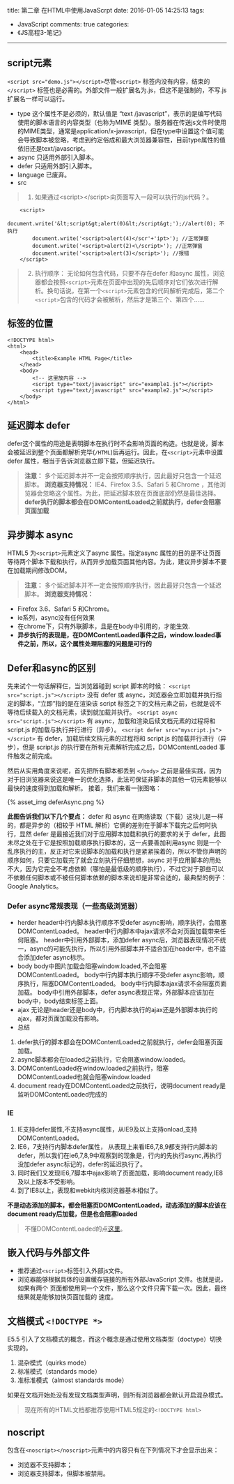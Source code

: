 title: 第二章 在HTML中使用JavaScrpt
date: 2016-01-05 14:25:13
tags:
- JavaScript
comments: true
categories:
- 《JS高程3-笔记》
---
## script元素

`<script src="demo.js"></script>`尽管`<script>` 标签内没有内容，结束的 `</script>` 标签也是必需的。外部文件一般扩展名为.js，但这不是强制的，不写.js扩展名一样可以运行。
<!--more-->
* type 这个属性不是必须的，默认值是 “text /javascript”，表示的是编写代码使用的脚本语言的内容类型（也称为MIME 类型）。服务器在传送js文件时使用的MIME类型，通常是application/x-javascript，但在type中设置这个值可能会导致脚本被忽略，考虑到约定俗成和最大浏览器兼容性，目前type属性的值依旧还是text/javascript。
*  async  只适用外部引入脚本。
*  defer 只适用外部引入脚本。
*  language 已废弃。
*  src

>1. 如果通过&lt;script&gt;&lt;/script&gt;向页面写入一段可以执行的js代码？。
>
        <script>
            document.write('&lt;script&gt;alert(0)&lt;/script&gt;');//alert(0); 不执行
            document.write('<script>alert(4)</scr'+'ipt>'); //正常弹窗
            document.write('<script>alert(2)<\/script>'); //正常弹窗
            document.write('<script>alert(3)</script>'); //报错
        </script>

>2. 执行顺序：
>无论如何包含代码，只要不存在defer 和async 属性，浏览器都会按照`<script>`元素在页面中出现的先后顺序对它们依次进行解析。换句话说，在第一个`<script>`元素包含的代码解析完成后，第二个`<script>`包含的代码才会被解析，然后才是第三个、第四个……

## 标签的位置

    <!DOCTYPE html>
    <html>
        <head>
            <title>Example HTML Page</title>
        </head>
        <body>
            <!-- 这里放内容 -->
            <script type="text/javascript" src="example1.js"></script>
            <script type="text/javascript" src="example2.js"></script>
        </body>
    </html>
## 延迟脚本 defer

defer这个属性的用途是表明脚本在执行时不会影响页面的构造。也就是说，脚本会被延迟到整个页面都解析完毕(`/HTML`)后再运行。因此，在`<script>`元素中设置defer 属性，相当于告诉浏览器立即下载，但延迟执行。
>**注意：**
>多个延迟脚本并不一定会按照顺序执行，因此最好只包含一个延迟脚本。
>**浏览器支持情况：**
IE4、Firefox 3.5、Safari 5 和Chrome ，其他浏览器会忽略这个属性。为此，把延迟脚本放在页面底部仍然是最佳选择。
>**defer执行的脚本都会在DOMContentLoaded之前就执行，defer会阻塞页面加载**
## 异步脚本 async

HTML5 为`<script>`元素定义了async 属性。指定async 属性的目的是不让页面等待两个脚本下载和执行，从而异步加载页面其他内容。为此，建议异步脚本不要在加载期间修改DOM。
>**注意：**
>多个延迟脚本并不一定会按照顺序执行，因此最好只包含一个延迟脚本。
>**浏览器支持情况：**
- Firefox 3.6、Safari 5 和Chrome。
- ie系列，async没有任何效果
- 在chrome下，只有外联脚本，且是在body中引用的，才能生效.
- **异步执行的表现是，在DOMContentLoaded事件之后，window.loaded事件之前，所以，这个属性处理阻塞的问题是可行的**

## Defer和async的区别

先来试个一句话解释仨，当浏览器碰到 script 脚本的时候：
`<script src="script.js"></script>`
没有 defer 或 async，浏览器会立即加载并执行指定的脚本，“立即”指的是在渲染该 script 标签之下的文档元素之前，也就是说不等待后续载入的文档元素，读到就加载并执行。
`<script async src="script.js"></script>`
有 async，加载和渲染后续文档元素的过程将和 script.js 的加载与执行并行进行（异步）。
`<script defer src="myscript.js"></script>`
有 defer，加载后续文档元素的过程将和 script.js 的加载并行进行（异步），但是 script.js 的执行要在所有元素解析完成之后，DOMContentLoaded 事件触发之前完成。

然后从实用角度来说呢，首先把所有脚本都丢到 `</body>` 之前是最佳实践，因为对于旧浏览器来说这是唯一的优化选择，此法可保证非脚本的其他一切元素能够以最快的速度得到加载和解析。
接着，我们来看一张图咯：

{% asset_img deferAsync.png %}

**此图告诉我们以下几个要点：**
defer 和 async 在网络读取（下载）这块儿是一样的，都是异步的（相较于 HTML 解析）它俩的差别在于脚本下载完之后何时执行，显然 defer 是最接近我们对于应用脚本加载和执行的要求的关于 defer，此图未尽之处在于它是按照加载顺序执行脚本的，这一点要善加利用async 则是一个乱序执行的主，反正对它来说脚本的加载和执行是紧紧挨着的，所以不管你声明的顺序如何，只要它加载完了就会立刻执行仔细想想，async 对于应用脚本的用处不大，因为它完全不考虑依赖（哪怕是最低级的顺序执行），不过它对于那些可以不依赖任何脚本或不被任何脚本依赖的脚本来说却是非常合适的，最典型的例子：Google Analytics。

### Defer async常规表现（一些高级浏览器）

* herder
header中行内脚本执行顺序不受defer async影响，顺序执行，会阻塞DOMContentLoaded。
header中行内脚本中ajax请求不会对页面加载带来任何阻塞。
header中引用外部脚本，添加defer async后，浏览器表现情况不统一，async的可能先执行，所以引用外部脚本并不适合加在header中，也不适合添加defer async标示。
* body
body中图片加载会阻塞window.loaded,不会阻塞DOMContentLoaded。
body中行内脚本执行顺序不受defer async影响，顺序执行，阻塞DOMContentLoaded。
body中行内脚本ajax请求不会阻塞页面加载。
body中引用外部脚本，defer async表现正常，外部脚本应该加在body中，body结束标签上面。
* ajax
无论是header还是body中，行内脚本执行的ajax还是外部脚本执行的ajax，都对页面加载没有影响。
* 总结
1. defer执行的脚本都会在DOMContentLoaded之前就执行，defer会阻塞页面加载。
2. async脚本都会在loaded之前执行，它会阻塞window.loaded。
3. DOMContentLoaded在window.loaded之前执行，阻塞DOMContentLoaded也就会阻塞window.loaded
4. document ready在DOMContentLoaded之前执行，说明document ready是监听DOMContentLoaded完成的
### IE

1. IE支持defer属性,不支持async属性，从IE9及以上支持onload,支持DOMContentLoaded。
2. IE6，7支持行内脚本defer属性， 从表现上来看IE6,7,8,9都支持行内脚本的defer，所以我们在ie6,7,8,9中观察到的现象是，行内的先执行async,再执行没加defer async标记的，defer的延迟执行了。
3. 同时我们又发现IE6,7脚本中ajax影响了页面加载，影响document ready,IE8及以上版本不受影响。
4. 到了IE8以上，表现和webkit内核浏览器基本相似了。

**不是动态添加的脚本，都会阻塞页DOMContentLoaded，动态添加的脚本应该在document ready后加载，但是也会阻塞loaded**
>不懂DOMContentLoaded的点[这里](http://www.yangshengdonghome.com/2016/01/08/DOMContentLoaded/)。

## 嵌入代码与外部文件

* 推荐通过`<script>`标签引入外部js文件。
* 浏览器能够根据具体的设置缓存链接的所有外部JavaScript 文件。也就是说，如果有两个
页面都使用同一个文件，那么这个文件只需下载一次。因此，最终结果就是能够加快页面加载的
速度。

## 文档模式 `<!DOCTYPE *>`

E5.5 引入了文档模式的概念，而这个概念是通过使用文档类型（doctype）切换实现的。
1. 混杂模式（quirks mode）
2. 标准模式（standards mode）
3. 准标准模式（almost standards mode）

如果在文档开始处没有发现文档类型声明，则所有浏览器都会默认开启混杂模式。
>现在所有的HTML文档都推荐使用HTML5规定的`<!DOCTYPE html>`

## noscript

包含在`<noscript></noscript>`元素中的内容只有在下列情况下才会显示出来：
* 浏览器不支持脚本；
* 浏览器支持脚本，但脚本被禁用。
